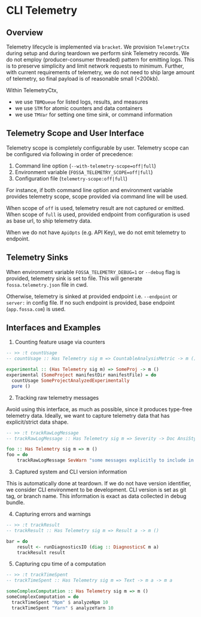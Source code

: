 # CLI Telemetry

## Overview

Telemetry lifecycle is implemented via `bracket`. We provision `TelemetryCtx` 
during setup and during teardown we perform sink Telemetry records. We do 
not employ (producer-consumer threaded) pattern for emitting logs. This is to preserve
simplicity and limit network requests to minimum. Further, with current requirements 
of telemetry, we do not need to ship large amount of telemetry, so final payload 
is of reasonable small (<200kb). 

Within TelemetryCtx, 

- we use `TBMQueue` for listed logs, results, and measures
- we use `STM` for atomic counters and data containers
- we use `TMVar` for setting one time sink, or command information

## Telemetry Scope and User Interface

Telemetry scope is completely configurable by user. Telemetry scope can be 
configured via following in order of precedence: 

1. Command line option (`--with-telemetry-scope=off|full`)
2. Environment variable (`FOSSA_TELEMETRY_SCOPE=off|full`)
3. Configuration file (`telemetry-scope:off|full`)

For instance, if both command line option and environment variable provides 
telemetry scope, scope provided via command line will be used. 

When scope of `off` is used, telemetry result are not captured or emitted. 
When scope of `full` is used, provided endpoint from configuration is used as base url, to ship telemetry data. 

When we do not have `ApiOpts` (e.g. API Key), we do not emit telemetry to endpoint.

## Telemetry Sinks

When environment variable `FOSSA_TELEMETRY_DEBUG=1` or `--debug` flag is provided, 
telemetry sink is set to file. This will generate `fossa.telemetry.json` file in cwd. 

Otherwise, telemetry is sinked at provided endpoint i.e. `--endpoint` or `server:` in config file. 
If no such endpoint is provided, base endpoint (`app.fossa.com`) is used.

## Interfaces and Examples

1. Counting feature usage via counters

```haskell
-- >> :t countUsage
-- countUsage :: Has Telemetry sig m => CountableAnalysisMetric -> m ()

experimental :: (Has Telemetry sig m) => SomeProj -> m ()
experimental (SomeProject manifestDir manifestFile) = do
  countUsage SomeProjectAnalyzedExperimentally
  pure ()
```

2. Tracking raw telemetry messages

Avoid using this interface, as much as possible, since it produces type-free telemetry data. 
Ideally, we want to capture telemetry data that has explicit/strict data shape.

```haskell
-- >> :t trackRawLogMessage
-- trackRawLogMessage :: Has Telemetry sig m => Severity -> Doc AnsiStyle -> m ()

foo :: Has Telemetry sig m => m ()
foo = do
    trackRawLogMessage SevWarn "some messages explicitly to include in telemetry logs"
```

3. Captured system and CLI version information

This is automatically done at teardown. If we do not have version identifier, 
we consider CLI environment to be development. CLI version is set as git tag, 
or branch name. This information is exact as data collected in debug bundle.

4. Capturing errors and warnings

```haskell 
-- >> :t trackResult
-- trackResult :: Has Telemetry sig m => Result a -> m ()

bar = do
    result <- runDiagnosticsIO (diag :: DiagnosticsC m a)
    trackResult result

```

5. Capturing cpu time of a computation

```haskell
-- >> :t trackTimeSpent 
-- trackTimeSpent :: Has Telemetry sig m => Text -> m a -> m a

someComplexComputation :: Has Telemetry sig m => m ()
someComplexComputation = do
  trackTimeSpent "Npm" $ analyzeNpm 10
  trackTimeSpent "Yarn" $ analyzeYarn 10
```



